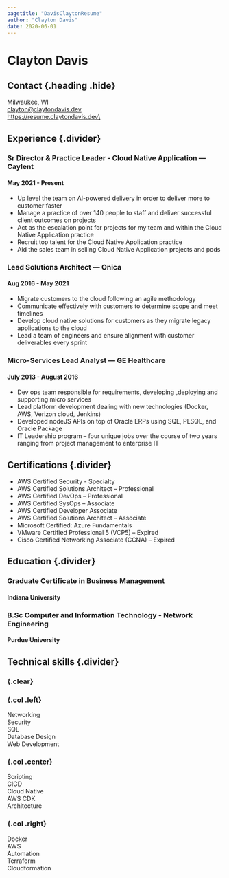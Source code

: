 ```yaml
---
pagetitle: "DavisClaytonResume"
author: "Clayton Davis"
date: 2020-06-01
---
```


# Clayton Davis

## Contact {.heading .hide}

Milwaukee, WI\
clayton@claytondavis.dev\
https://resume.claytondavis.dev\

## Experience {.divider}

### Sr Director & Practice Leader -  Cloud Native Application &mdash; Caylent

#### May 2021 - Present

- Up level the team on AI-powered delivery in order to deliver more to customer faster
- Manage a practice of over 140 people to staff and deliver successful client outcomes on projects
- Act as the escalation point for projects for my team and within the Cloud Native Application practice
- Recruit top talent for the Cloud Native Application practice
- Aid the sales team in selling Cloud Native Application projects and pods

### Lead Solutions Architect &mdash; Onica

#### Aug 2016 - May 2021

- Migrate customers to the cloud following an agile methodology
- Communicate effectively with customers to determine scope and meet timelines
- Develop cloud native solutions for customers as they migrate legacy applications to the cloud
- Lead a team of engineers and ensure alignment with customer deliverables every sprint

### Micro-Services Lead Analyst &mdash; GE Healthcare

#### July 2013 - August 2016

- Dev ops team responsible for requirements, developing ,deploying and supporting micro services
- Lead platform development dealing with new technologies (Docker, AWS, Verizon cloud, Jenkins)
- Developed nodeJS APIs on top of Oracle ERPs using SQL, PLSQL, and Oracle Package
- IT Leadership program – four unique jobs over the course of two years ranging from project management to enterprise IT

## Certifications {.divider}

- AWS Certified Security - Specialty
- AWS Certified Solutions Architect – Professional
- AWS Certified DevOps – Professional
- AWS Certified SysOps – Associate
- AWS Certified Developer Associate
- AWS Certified Solutions Architect – Associate
- Microsoft Certified: Azure Fundamentals
- VMware Certified Professional 5 (VCP5) – Expired
- Cisco Certified Networking Associate (CCNA) – Expired

## Education {.divider}

### Graduate Certificate in Business Management

#### Indiana University

### B.Sc Computer and Information Technology - Network Engineering 

#### Purdue University

## Technical skills {.divider}

### {.clear}

### {.col .left}

Networking\
Security\
SQL\
Database Design\
Web Development

### {.col .center}

Scripting\
CICD\
Cloud Native\
AWS CDK\
Architecture

### {.col .right}

Docker\
AWS\
Automation\
Terraform\
Cloudformation
